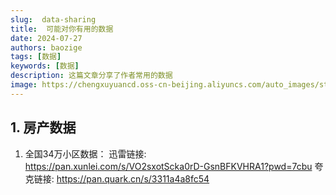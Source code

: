 ```yaml
---
slug:  data-sharing
title:  可能对你有用的数据
date: 2024-07-27
authors: baozige
tags: [数据]
keywords: [数据]
description: 这篇文章分享了作者常用的数据
image: https://chengxuyuancd.oss-cn-beijing.aliyuncs.com/auto_images/static/img/blog/swimming.png
---
```


## 1. 房产数据

1. 全国34万小区数据： 
迅雷链接: https://pan.xunlei.com/s/VO2sxotScka0rD-GsnBFKVHRA1?pwd=7cbu
夸克链接: https://pan.quark.cn/s/3311a4a8fc54

